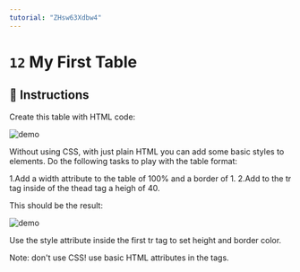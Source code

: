 ```yaml
---
tutorial: "ZHsw63Xdbw4"
---
```


# `12` My First Table

## 📝 Instructions

Create this table with HTML code:

![demo](https://github.com/developersIQ/html-tutorial-exercises-course/blob/master/.learn/assets/12-my-first-table-0.png?raw=true)

Without using CSS, with just plain HTML you can add some basic styles to elements.
Do the following tasks to play with the table format:

1.Add a width attribute to the table of 100% and a border of 1.
2.Add to the tr tag inside of the thead tag a heigh of 40.

This should be the result:

![demo](https://github.com/developersIQ/html-tutorial-exercises-course/blob/master/.learn/assets/12-my-first-table.png?raw=true)

Use the style attribute inside the first tr tag to set height and border color.

Note: don't use CSS! use basic HTML attributes in the tags.
